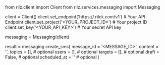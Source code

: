 from rilz.client import Client
from rilz.services.messaging import Messaging

client = Client()
client.set_endpoint('https://<REGION>.rilck.com/v1') # Your API Endpoint
client.set_project('<YOUR_PROJECT_ID>') # Your project ID
client.set_key('<YOUR_API_KEY>') # Your secret API key

messaging = Messaging(client)

result = messaging.create_sms(
    message_id = '<MESSAGE_ID>',
    content = '<CONTENT>',
    topics = [], # optional
    users = [], # optional
    targets = [], # optional
    draft = False, # optional
    scheduled_at = '' # optional
)
